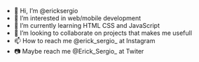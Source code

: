 - 👋 Hi, I’m @ericksergio
- 👀 I’m interested in web/mobile development
- 🌱 I’m currently learning HTML CSS and JavaScript 
- 💞️ I’m looking to collaborate on projects that makes me usefull
- 📫 How to reach me @erick_sergio_ at Instagram
- :camera: Maybe reach me @Erick_Sergio_ at Twiter

<!---
ericksergio/ericksergio is a ✨ special ✨ repository because its `README.md` (this file) appears on your GitHub profile.
You can click the Preview link to take a look at your changes.
--->
